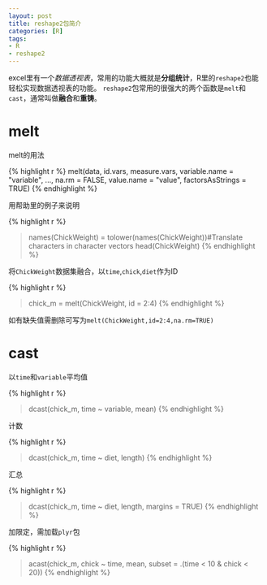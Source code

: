 ```yaml
---
layout: post
title: reshape2包简介
categories: [R]
tags:
- R
- reshape2
---
```

excel里有一个*数据透视表*，常用的功能大概就是**分组统计**，R里的`reshape2`也能轻松实现数据透视表的功能。
`reshape2`包常用的很强大的两个函数是`melt`和`cast`，通常叫做**融合**和**重铸**。

# melt

melt的用法

{% highlight r %}
melt(data, id.vars, measure.vars, variable.name = "variable", ..., na.rm = FALSE,
value.name = "value", factorsAsStrings = TRUE)
{% endhighlight %}

用帮助里的例子来说明

{% highlight r %}
> names(ChickWeight) = tolower(names(ChickWeight))#Translate characters in character vectors
> head(ChickWeight)
{% endhighlight %}

将`ChickWeight`数据集融合，以`time`,`chick`,`diet`作为ID

{% highlight r %}
> chick_m = melt(ChickWeight, id = 2:4)
{% endhighlight %}

如有缺失值需删除可写为`melt(ChickWeight,id=2:4,na.rm=TRUE)`

# cast

以`time`和`variable`平均值

{% highlight r %}
> dcast(chick_m, time ~ variable, mean)
{% endhighlight %}

计数

{% highlight r %}
> dcast(chick_m, time ~ diet, length)
{% endhighlight %}

汇总

{% highlight r %}
> dcast(chick_m, time ~ diet, length, margins = TRUE)
{% endhighlight %}

加限定，需加载`plyr`包

{% highlight r %}
> acast(chick_m, chick ~ time, mean, subset = .(time < 10 & chick < 20))
{% endhighlight %}
